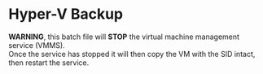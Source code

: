 # Hyper-V Backup
**WARNING**, this batch file will **STOP** the virtual machine management service (VMMS).  
Once the service has stopped it will then copy the VM with the SID intact, then restart the service.
